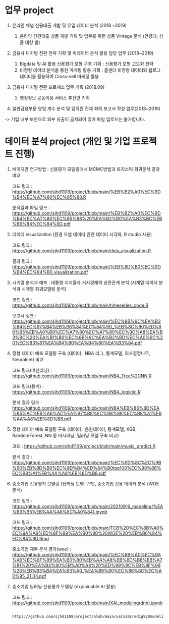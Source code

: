 # 업무 project 

1. 온라인 채널 신용대출 개발 및 유입 데이터 분석 (2018 ~2019)
   1) 온라인 간편대출 상품 개발 기획 및 업무를 위한 상품 Vintage 분석 (연령대, 상품 대상 별) 

2. 금융사 디지털 전환 전략 기획 및 빅데이터 분석 활용 담당 업무 (2018~2019)
   1) Bigdata 및 AI 활용 신용평가 모형 구축 기획 : 신용평가 모형 고도화 전략
   2) 비정형 데이터 분석을 통한 마케팅 활용 기획 : 콜센터 비정형 데이터와 웹로그 데이터를 활용하여 Cross-sell 마케팅 활용

3. 금융사 디지털 전환 프로세스 업무 기획 (2018.09)
   1) 행정정보 공동이용 서비스 추진안 기획
 
4. 일반금융부문 영업 계수 분석 및 임직원 전체 회의 보고서 작성 업무(2018~2019)


-> 기업 내부 보안으로 외부 유출이 금지되어 있어 파일 업로드는 불가합니다. 


# 데이터 분석 project (개인 및 기업 프로젝트 진행)

1. 베이지안 연구방법 : 신용평가 모델링에서 MCMC방법과 로지스틱 회귀분석 결과 비교
 
   코드 링크 :  https://github.com/sjhd1109/project/blob/main/%EB%B2%A0%EC%9D%B4%EC%A7%80%EC%95%88.R
 
   분석결과 파일 링크 :  https://github.com/sjhd1109/project/blob/main/%EB%B2%A0%EC%9D%B4%EC%A7%80%EC%95%88%20%EA%B2%B0%EA%B3%BC%EB%B6%84%EC%84%9D.pdf
 
 2. 데이터 visualization (환경 오염 데이터 관련 데이터 시각화, R studio 사용)
 
     코드 링크 : https://github.com/sjhd1109/project/blob/main/data_visualization.R
     
     결과 링크 :  https://github.com/sjhd1109/project/blob/main/%EB%8D%B0%EC%9D%B4%ED%84%B0_visualization.pdf
 
 3. 시계열 분석과 예측 : 대통령 지지율과 거시경제의 상관관계 분석 (시계열 데이터 분석과 시계열 회귀모델링 분석)

     코드 링크 : https://github.com/sjhd1109/project/blob/main/timeseries_code.R
 
     보고서 링크 :                        https://github.com/sjhd1109/project/blob/main/%EC%8B%9C%EA%B3%84%EC%97%B4%EB%B6%84%EC%84%9D_%EB%8C%80%ED%86%B5%EB%A0%B9%EC%A7%80%EC%A7%80%EC%9C%A8%EA%B3%BC%20%EA%B1%B0%EC%8B%9C%EA%B2%BD%EC%A0%9C%20%EC%83%81%EA%B4%80%EA%B4%80%EA%B3%84.pdf
 
 4. 정형 데이터 예측 모델링 구축 (데이터 : NBA 리그, 통계모델, 의사결정나무, Neuralnet) 비교 
 
     코드 링크(머신러닝) : https://github.com/sjhd1109/project/blob/main/NBA_Tree%2CNN.R
     
     
     코드 링크(통계) : https://github.com/sjhd1109/project/blob/main/NBA_logistic.R
                
 
     분석 결과 링크 :  https://github.com/sjhd1109/project/blob/main/NBA%EB%86%8D%EA%B5%AC%EB%A6%AC%EA%B7%B8%EC%98%88%EC%B8%A1%EB%AA%A8%EB%8D%B8.pdf
     
 5. 정형 데이터 예측 모델링 구축 (데이터 : 음원데이터, 통계모델, XGB, RandomForest, NN 등 머시러닝, 딥러닝 모델 구축 비교)

    코드 : https://github.com/sjhd1109/project/blob/main/music_predict.R
    
    분석 결과 : https://github.com/sjhd1109/project/blob/main/%EC%9D%8C%EC%9B%90%EB%8D%B0%EC%9D%B4%ED%84%B0top100%EC%98%88%EC%B8%A1%EB%AA%A8%EB%8D%B8.pdf
 
 5. 중소기업 신용평가 모델링 (딥러닝 모델 구축), 중소기업 신용 데이터 분석 (WOE 분석)
   
     코드 링크 : https://github.com/sjhd1109/project/blob/main/20210916_modeling(%EA%B3%B5%EB%AA%A8%EC%A0%84).ipynb
     
     코드 링크 : https://github.com/sjhd1109/project/blob/main/TCB%20%EC%8B%A0%EC%9A%A9%ED%8F%89%EA%B0%80%20WOE%20%EB%B6%84%EC%84%9D.Rmd
     
     중소기업 재무 분석 결과(woe) :  https://github.com/sjhd1109/project/blob/main/%EC%8B%A0%EC%9A%A9%ED%8F%89%EA%B0%80%EB%AA%A8%EB%8D%B8%EB%A7%81%20%EA%B4%80%EB%A0%A8%20%ED%99%9C%EB%8F%99%20%EB%B3%B4%EA%B3%A0_%EA%B9%80%EC%86%8C%EC%A0%95_21.04.pdf
 
 6. 중소기업 딥러닝 신용평가 모델링 (explainable AI 활용)
  
    코드 링크 : https://github.com/sjhd1109/project/blob/main/XAI_modeling(dnn).ipynb
               
                 https://github.com/sjhd1109/project/blob/main/xai%20credig%20modeling_data%EC%A0%84%EC%B2%98%EB%A6%AC.ipynb
 
 

